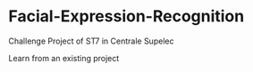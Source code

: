 # Facial-Expression-Recognition
Challenge Project of ST7 in Centrale Supelec

Learn from an existing project
